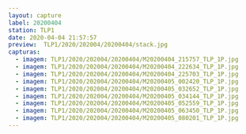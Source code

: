 ```yaml
---
layout: capture
label: 20200404
station: TLP1
date: 2020-04-04 21:57:57
preview:  TLP1/2020/202004/20200404/stack.jpg
capturas:
  - imagem: TLP1/2020/202004/20200404/M20200404_215757_TLP_1P.jpg
  - imagem: TLP1/2020/202004/20200404/M20200404_222634_TLP_1P.jpg
  - imagem: TLP1/2020/202004/20200404/M20200404_225703_TLP_1P.jpg
  - imagem: TLP1/2020/202004/20200404/M20200405_002420_TLP_1P.jpg
  - imagem: TLP1/2020/202004/20200404/M20200405_032652_TLP_1P.jpg
  - imagem: TLP1/2020/202004/20200404/M20200405_034144_TLP_1P.jpg
  - imagem: TLP1/2020/202004/20200404/M20200405_052559_TLP_1P.jpg
  - imagem: TLP1/2020/202004/20200404/M20200405_063450_TLP_1P.jpg
  - imagem: TLP1/2020/202004/20200404/M20200405_080201_TLP_1P.jpg
---
```

